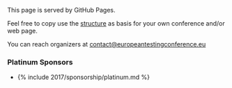 <!-- build:js scripts/vendor.js -->
<!-- bower:js -->

<footer class="text-center container-fluid">

<p>This page is served by GitHub Pages.</p>
<p>Feel free to copy use the <a href="https://github.com/EuropeanTestingConference/europeantestingconference">structure</a> as basis for your own conference and/or web page.</p>

<p>You can reach organizers at <a href="mailto:contact@europeantestingconference.eu">contact@europeantestingconference.eu</a></p>

<h3>Platinum Sponsors</h3>

<div class="platinum-sponsor">
  <ul class="sponsors">
	  <li class="platinum-sponsor">
    {% include 2017/sponsorship/platinum.md %}
	  </li>
  </ul>
</div>

</footer>

 </body>
</html>
